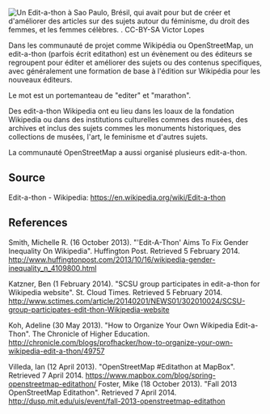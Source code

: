 ![Un Edit-a-thon à Sao Paulo, Brésil, qui avait pour but de créer et d'améliorer des articles sur des sujets autour du féminisme, du droit des femmes, et les femmes célèbres. . CC-BY-SA Victor Lopes](https://upload.wikimedia.org/wikipedia/commons/3/3d/Editathon_das_minas.jpg)


Dans les communauté de projet comme Wikipédia ou OpenStreetMap, un edit-a-thon (parfois écrit editathon) est un évènement ou des éditeurs se regroupent pour éditer et améliorer des sujets ou des contenus specifiques,  avec généralement une formation de base à l'édition sur Wikipédia pour les nouveaux éditeurs.

Le mot est un portemanteau de "editer" et "marathon".

Des edit-a-thon Wikipedia ont eu lieu dans les loaux de la fondation Wikipedia ou dans des institutions culturelles commes des musées, des archives et inclus des sujets commes les monuments historiques, des collections de musées, l'art, le feminisme et d'autres sujets.

La communauté OpenStreetMap a aussi organisé plusieurs edit-a-thon.

## Source
Edit-a-thon - Wikipedia: https://en.wikipedia.org/wiki/Edit-a-thon


## References

Smith, Michelle R. (16 October 2013). "'Edit-A-Thon' Aims To Fix Gender Inequality On Wikipedia". Huffington Post. Retrieved 5 February 2014.
http://www.huffingtonpost.com/2013/10/16/wikipedia-gender-inequality_n_4109800.html

Katzner, Ben (1 February 2014). "SCSU group participates in edit-a-thon for Wikipedia website". St. Cloud Times. Retrieved 5 February 2014.
http://www.sctimes.com/article/20140201/NEWS01/302010024/SCSU-group-participates-edit-thon-Wikipedia-website

Koh, Adeline (30 May 2013). "How to Organize Your Own Wikipedia Edit-a-Thon". The Chronicle of Higher Education. 
http://chronicle.com/blogs/profhacker/how-to-organize-your-own-wikipedia-edit-a-thon/49757

Villeda, Ian (12 April 2013). "OpenStreetMap #Editathon at MapBox". Retrieved 7 April 2014.
https://www.mapbox.com/blog/spring-openstreetmap-editathon/
Foster, Mike (18 October 2013). "Fall 2013 OpenStreetMap Editathon". Retrieved 7 April 2014. http://dusp.mit.edu/uis/event/fall-2013-openstreetmap-editathon
